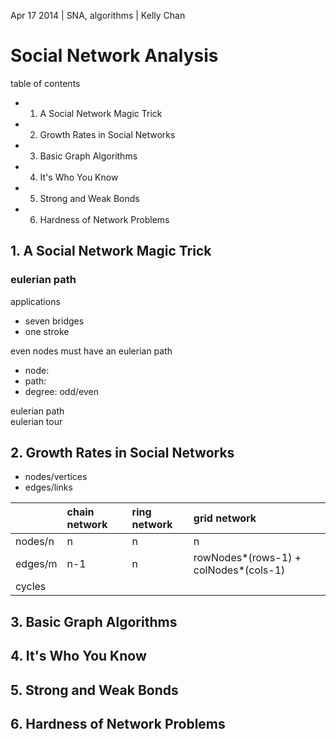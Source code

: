 Apr 17 2014 | SNA, algorithms | Kelly Chan
# Social Network Analysis

table of contents
- 1. A Social Network Magic Trick
- 2. Growth Rates in Social Networks
- 3. Basic Graph Algorithms
- 4. It's Who You Know
- 5. Strong and Weak Bonds
- 6. Hardness of Network Problems

## 1. A Social Network Magic Trick

### eulerian path

applications
- seven bridges
- one stroke

even nodes must have an eulerian path
- node:
- path: 
- degree: odd/even

eulerian path  
eulerian tour  

## 2. Growth Rates in Social Networks

- nodes/vertices
- edges/links

|         | chain network | ring network | grid network                           |
|:--------|:--------------|:-------------|:---------------------------------------|
| nodes/n | n             | n            | n                                      |
| edges/m | n-1           | n            | rowNodes\*(rows-1) + colNodes*(cols-1) |
| cycles  |               |              | |


## 3. Basic Graph Algorithms
## 4. It's Who You Know
## 5. Strong and Weak Bonds
## 6. Hardness of Network Problems
